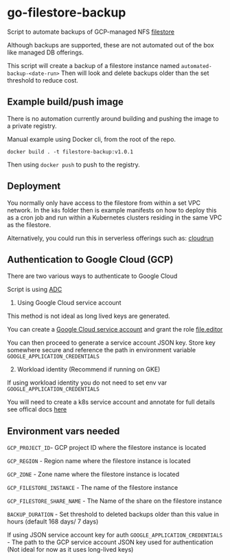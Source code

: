 # go-filestore-backup

Script to automate backups of GCP-managed NFS [filestore](https://cloud.google.com/filestore)

Although backups are supported, these are not automated out of the box like managed DB offerings.

This script will create a backup of a filestore instance named `automated-backup-<date-run>`
Then will look and delete backups older than the set threshold to reduce cost.

## Example build/push image

There is no automation currently around building and pushing the image to a private registry.

Manual example using Docker cli, from the root of the repo.

`docker build . -t filestore-backup:v1.0.1`

Then using `docker push` to push to the registry.

## Deployment

You normally only have access to the filestore from within a set VPC network.
In the `k8s` folder then is example manifests on how to deploy this as a cron job and run within a Kubernetes clusters residing in the same VPC as the filestore.

Alternatively, you could run this in serverless offerings such as:
[cloudrun](https://cloud.google.com/run)

## Authentication to Google Cloud (GCP)

There are two various ways to authenticate to Google Cloud

Script is using [ADC](https://cloud.google.com/docs/authentication/provide-credentials-adc)

1. Using Google Cloud service account

This method is not ideal as long lived keys are generated.

You can create a [Google Cloud service account](https://cloud.google.com/iam/docs/service-account-overview) and grant the role [file.editor](https://cloud.google.com/iam/docs/understanding-roles#cloud-filestore-roles)

You can then proceed to generate a service account JSON key. Store key somewhere secure and reference the path in environment variable `GOOGLE_APPLICATION_CREDENTIALS`

2. Workload identity (Recommend if running on GKE)

If using workload identity you do not need to set env var `GOOGLE_APPLICATION_CREDENTIALS`

You will need to create a k8s service account and annotate for full details see offical docs [here](https://cloud.google.com/iam/docs/workload-identity-federation-with-kubernetes)

## Environment vars needed

`GCP_PROJECT_ID`- GCP project ID where the filestore instance is located

`GCP_REGION` - Region name where the filestore instance is located

`GCP_ZONE` - Zone name where the filestore instance is located

`GCP_FILESTORE_INSTANCE` - The name of the filestore instance

`GCP_FILESTORE_SHARE_NAME` - The Name of the share on the filestore instance

`BACKUP_DURATION` - Set threshold to deleted backups older than this value in hours (default 168 days/ 7 days)

If using JSON service account key for auth
`GOOGLE_APPLICATION_CREDENTIALS` - The path to the GCP service account JSON key used for authentication (Not ideal for now as it uses long-lived keys)

